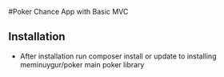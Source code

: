 #Poker Chance App with Basic MVC

## Installation
* After installation run composer install or update to installing meminuygur/poker main poker library